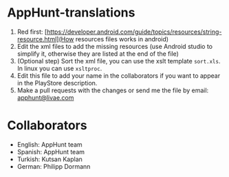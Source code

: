 # AppHunt-translations

1. Red first: [https://developer.android.com/guide/topics/resources/string-resource.html](How resources files works in android)
2. Edit the xml files to add the missing resources (use Android studio to simplify it, otherwise they are listed at the end of the file)
3. (Optional step) Sort the xml file, you can use the xslt template `sort.xls`. In linux you can use `xsltproc`.
4. Edit this file to add your name in the collaborators if you want to appear in the PlayStore description.
5. Make a pull requests with the changes or send me the file by email: apphunt@livae.com

# Collaborators

- English: AppHunt team
- Spanish: AppHunt team
- Turkish:  Kutsan Kaplan
- German: Philipp Dormann